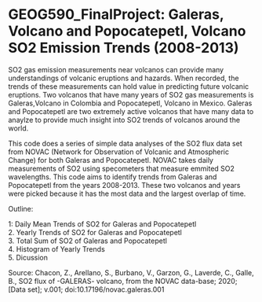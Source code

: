 # GEOG590_FinalProject: Galeras, Volcano and Popocatepetl, Volcano SO2 Emission Trends (2008-2013) 

SO2 gas emission measurements near volcanos can provide many understandings of volcanic eruptions and hazards. When recorded, the trends of these measurements can hold value in predicting future volcanic eruptions. Two volcanos that have many years of SO2 gas measurements is Galeras,Volcano in Colombia and Popocatepetl, Volcano in Mexico. Galeras and Popocatepetl are two extremely active volcanos that have many data to anaylze to provide much insight into SO2 trends of volcanos around the world. 

This code does a series of simple data analyses of the SO2 flux data set from NOVAC (Network for Observation of Volcanic and Atmospheric Change) for both Galeras and Popocatepetl. NOVAC takes daily measurements of SO2 using specometers that measure emmited SO2 wavelengths. This code aims to identify trends from Galeras and Popocatepetl from the years 2008-2013. These two volcanos and years were picked because it has the most data and the largest overlap of time.

Outline:

1: Daily Mean Trends of SO2 for Galeras and Popocatepetl                        
2. Yearly Trends of SO2 for Galeras and Popocatepetl                            
3. Total Sum of SO2 of Galeras and Popocatepetl                                 
4. Histogram of Yearly Trends                                                   
5. Dicussion

Source: Chacon, Z., Arellano, S., Burbano, V., Garzon, G., Laverde, C., Galle, B., 
	SO2 flux of -GALERAS- volcano, from the NOVAC data-base;
	2020; [Data set]; v.001; doi:10.17196/novac.galeras.001
